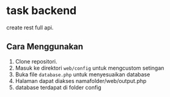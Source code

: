 # task backend

create rest full api.

## Cara Menggunakan

1. Clone repositori.
2. Masuk ke direktori `web/config` untuk mengcustom setingan
3. Buka file `database.php`  untuk menyesuaikan database
4. Halaman dapat diakses namafolder/web/output.php
5. database terdapat di folder config
